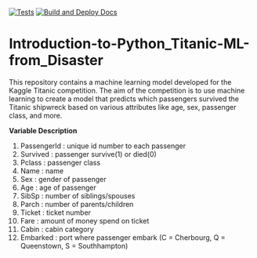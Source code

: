 [![Tests](https://github.com/bekzod-amonov/titanic_survival_package/actions/workflows/tests.yml/badge.svg?branch=main)](https://github.com/bekzod-amonov/titanic_survival_package/actions/workflows/tests.yml)
[![Build and Deploy Docs](https://github.com/bekzod-amonov/titanic_survival_package/actions/workflows/docs.yml/badge.svg)](https://github.com/bekzod-amonov/titanic_survival_package/actions/workflows/docs.yml)
# Introduction-to-Python_Titanic-ML-from_Disaster
This repository contains a machine learning model developed for the Kaggle Titanic competition. The aim of the competition is to use machine learning to create a model that predicts which passengers survived the Titanic shipwreck based on various attributes like age, sex, passenger class, and more.

**Variable Description**
1. PassengerId : unique id number to each passenger
2. Survived : passenger survive(1) or died(0)
3. Pclass : passenger class
4. Name : name
5. Sex : gender of passenger
6. Age : age of passenger
7. SibSp : number of siblings/spouses
8. Parch : number of parents/children
9. Ticket : ticket number
10. Fare : amount of money spend on ticket
11. Cabin : cabin category
12. Embarked : port where passenger embark (C = Cherbourg, Q = Queenstown, S = Southhampton)
